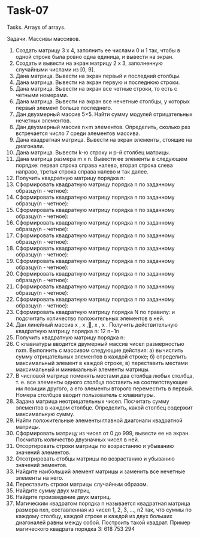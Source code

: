 # Task-07
Tasks. Arrays of arrays.

Задачи. Массивы массивов.
1. Cоздать матрицу 3 x 4, заполнить ее числами 0 и 1 так, чтобы в одной строке была ровно одна единица, и вывести на экран.
2. Создать и вывести на экран матрицу 2 x 3, заполненную случайными числами из [0, 9]. 
3. Дана матрица. Вывести на экран первый и последний столбцы.
4. Дана матрица. Вывести на экран первую и последнюю строки.
5. Дана матрица. Вывести на экран все четные строки, то есть с четными номерами.
6. Дана матрица. Вывести на экран все нечетные столбцы, у которых первый элемент больше последнего.
7. Дан двухмерный массив 5×5. Найти сумму модулей отрицательных нечетных элементов.
8. Дан двухмерный массив n×m элементов. Определить, сколько раз встречается число 7 среди элементов массива.
9. Дана квадратная матрица. Вывести на экран элементы, стоящие на диагонали. 
10. Дана матрица. Вывести k-ю строку и p-й столбец матрицы.
11. Дана матрица размера m x n. Вывести ее элементы в следующем порядке: первая строка справа налево, вторая строка слева направо, третья строка справа налево и так далее.
12. Получить квадратную матрицу порядка n:
13. Сформировать квадратную матрицу порядка n по заданному образцу(n - четное):
14. Сформировать квадратную матрицу порядка n по заданному образцу(n - четное):
15. Сформировать квадратную матрицу порядка n по заданному образцу(n - четное):
16. Сформировать квадратную матрицу порядка n по заданному образцу(n - четное):
17. Сформировать квадратную матрицу порядка n по заданному образцу(n - четное):
18. Сформировать квадратную матрицу порядка n по заданному образцу(n - четное):
19. Сформировать квадратную матрицу порядка n по заданному образцу(n - четное):
20. Сформировать квадратную матрицу порядка n по заданному образцу(n - четное):
21. Сформировать квадратную матрицу порядка n по заданному образцу(n - четное):
22. Сформировать квадратную матрицу порядка n по заданному образцу(n - четное):
23. Сформировать квадратную матрицу порядка N по правилу:
и подсчитать количество положительных элементов в ней.
24. Дан линейный массив x , x ,, x , x . Получить действительную квадратную матрицу порядка n:
 12 n−1n
25. Получить квадратную матрицу порядка n:
26. С клавиатуры вводится двумерный массив чисел размерностью nxm. Выполнить с массивом следующие действия: а) вычислить сумму отрицательных элементов в каждой строке;
б) определить максимальный элемент в каждой строке;
в) переставить местами максимальный и минимальный элементы матрицы.
27. В числовой матрице поменять местами два столбца любых столбца, т. е. все элементы одного столбца поставить на соответствующие им позиции другого, а его элементы второго переместить в первый. Номера столбцов вводит пользователь с клавиатуры.
28. Задана матрица неотрицательных чисел. Посчитать сумму элементов в каждом столбце. Определить, какой столбец содержит максимальную сумму.
29. Найти положительные элементы главной диагонали квадратной матрицы.
31. Сформировать матрицу из чисел от 0 до 999, вывести ее на экран. Посчитать количество двузначных чисел в ней.
32. Отсортировать строки матрицы по возрастанию и убыванию значений элементов. 
33. Отсотрировать стобцы матрицы по возрастанию и убыванию значений эементов.
35. Найдите наибольший элемент матрицы и заменить все нечетные элементы на него.
37. Переставить строки матрицы случайным образом.
38. Найдите сумму двух матриц
39. Найдите произведение двух матриц.
40. Магическим квадратом порядка n называется квадратная матрица размера nxn, составленная из чисел 1, 2, 3, ..., n2 так, что суммы по каждому столбцу, каждой строке и каждой из двух больших диагоналей равны между собой. Построить такой квадрат. Пример магического квадрата порядка 3:
618 753 294
